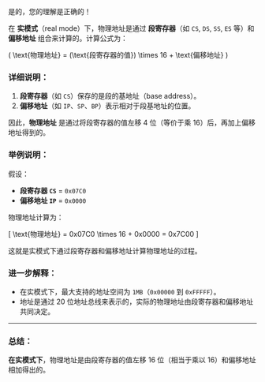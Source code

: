 是的，您的理解是正确的！

在 **实模式**（real mode）下，物理地址是通过 **段寄存器**（如 `CS`, `DS`, `SS`, `ES` 等）和 **偏移地址** 组合来计算的。计算公式为：

\(
\text{物理地址} = (\text{段寄存器的值}) \times 16 + \text{偏移地址}
\)


### 详细说明：

1. **段寄存器**（如 `CS`）保存的是段的基地址（base address）。
2. **偏移地址**（如 `IP`、`SP`、`BP`）表示相对于段基地址的位置。

因此，**物理地址** 是通过将段寄存器的值左移 4 位（等价于乘 16）后，再加上偏移地址得到的。

### 举例说明：

假设：

- **段寄存器 `CS`** = `0x07C0`
- **偏移地址 `IP`** = `0x0000`

物理地址计算为：

\[
\text{物理地址} = 0x07C0 \times 16 + 0x0000 = 0x7C00
\]

这就是实模式下通过段寄存器和偏移地址计算物理地址的过程。

### 进一步解释：

- 在实模式下，最大支持的地址空间为 `1MB`（`0x00000` 到 `0xFFFFF`）。
- 地址是通过 20 位地址总线来表示的，实际的物理地址由段寄存器和偏移地址共同决定。

---

### 总结：
**在实模式下**，物理地址是由段寄存器的值左移 16 位（相当于乘以 16）和偏移地址相加得出的。
